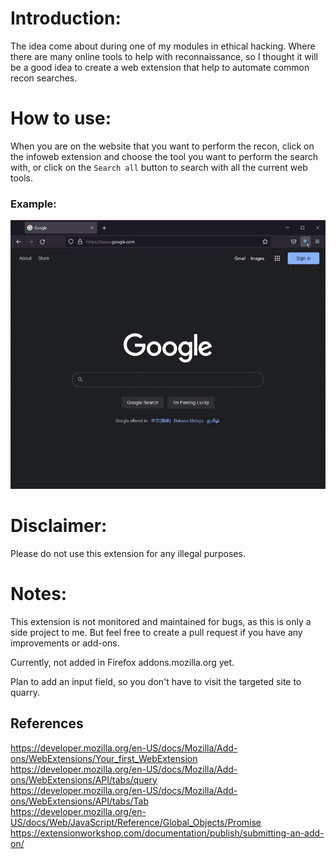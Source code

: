 # Introduction:
The idea come about during one of my modules in ethical hacking. Where there are many online tools to help with reconnaissance, so I thought it will be a good idea to create a web extension that help to automate common recon searches.

# How to use:
When you are on the website that you want to perform the recon, click on the infoweb extension and choose the tool you want to perform the search with, or click on the `Search all` button to search with all the current web tools.

### Example:
![Sample.gif](/imgGit/sample.gif)

# Disclaimer:
Please do not use this extension for any illegal purposes.

# Notes:
This extension is not monitored and maintained for bugs, as this is only a side project to me. But feel free to create a pull request if you have any improvements or add-ons.

Currently, not added in Firefox addons.mozilla.org yet.

Plan to add an input field, so you don't have to visit the targeted site to quarry.

## References
https://developer.mozilla.org/en-US/docs/Mozilla/Add-ons/WebExtensions/Your_first_WebExtension  
https://developer.mozilla.org/en-US/docs/Mozilla/Add-ons/WebExtensions/API/tabs/query  
https://developer.mozilla.org/en-US/docs/Mozilla/Add-ons/WebExtensions/API/tabs/Tab  
https://developer.mozilla.org/en-US/docs/Web/JavaScript/Reference/Global_Objects/Promise  
https://extensionworkshop.com/documentation/publish/submitting-an-add-on/  
